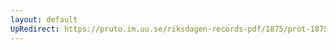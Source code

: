 ```yaml
---
layout: default
UpRedirect: https://pruto.im.uu.se/riksdagen-records-pdf/1875/prot-1875--ak--022.pdf
---
```

